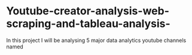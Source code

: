 # Youtube-creator-analysis-web-scraping-and-tableau-analysis-
In this project I will be analysing 5 major data analytics youtube channels named 
